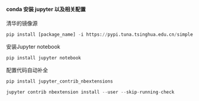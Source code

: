 #### conda 安装 jupyter 以及相关配置

清华的镜像源

```python
pip install [package_name] -i https://pypi.tuna.tsinghua.edu.cn/simple
```

安装Jupyter notebook

```python
pip install jupyter notebook
```

配置代码自动补全

```python
pip install jupyter_contrib_nbextensions

jupyter contrib nbextension install --user --skip-running-check
```

